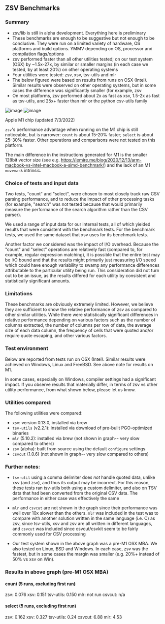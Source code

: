 ## ZSV Benchmarks

### Summary
* zsv/lib is still in alpha development. Everything here is preliminary
* These benchmarks are enough to be suggestive but not enough to be conclusive. They were run on a limited variety of hardware, OS platforms and build options. YMMV depending on OS, processor and compilation flags/options
* zsv performed faster than all other utilities tested; on our test system (OSX) by ~1.5x-27x, by similar or smaller margins
  (in each case we tested, by at least 20%) on other operating systems
* Four utilities were tested: zsv, xsv, tsv-utils and mlr
* The below figured were based on results from runs on OSX (Intel). Similar results were observed on other operating systems, but in some cases the difference was significantly smaller (for example, zsv
* On most platforms, zsv performed about 2x as fast as xsv, 1.5-2x as fast as tsv-utils, and 25x+ faster than mlr or the python csv-utils family

![image](https://user-images.githubusercontent.com/26302468/146497899-48174114-3b18-49b0-97da-35754ab56e48.png)
![image](https://user-images.githubusercontent.com/26302468/146498211-afc77ce6-4229-4599-bf33-81bf00c725a8.png)

Apple M1 chip (updated 7/3/2022)

`zsv`'s performance advantage when running on the M1 chip is still noticeable, but is narrower:
`count` is about 15-20% faster; `select` is about 25-30% faster. Other operations and comparisons were not tested on this platform.

The main difference in the instructions generated for M1 is the smaller 128bit vector size (see e.g. https://lemire.me/blog/2020/12/13/arm-macbook-vs-intel-macbook-a-simd-benchmark/) and the lack of an M1 `movemask` intrinsic.

### Choice of tests and input data

Two tests, "count" and "select", were chosen to most closely track
raw CSV parsing performance, and to reduce the impact of other
processing tasks (for example, "search" was not tested because that would
primarily measure the performance of the search algorithm rather than
the CSV parser).

We used a range of input data for our internal tests, all of which yielded
results that were consistent with the benchmark tests. For the benchmark
tests, we used the same dataset that xsv uses for its benchmark tests.

Another factor we considered was the impact of I/O overhead. Because the
"count" and "select" operations are relatively fast (compared to, for example,
regular expression matching), it is possible that the entire test may be
I/O bound and that the results might primarily just measuring I/O speed
which could have enough variability to swamp any performance differences
attributable to the particular utility being run. This consideration did
not turn out to be an issue, as the results differed for each utility
by consistent and statistically significant amounts.

### Limitations

These benchmarks are obviously extremely limited. However, we believe they are
sufficient to show the relative performance of zsv as compared to other similar
utilities. While there were statistically significant differences in relative
performance depending on various factors such as the number of columns extracted,
the number of columns per row of data, the average size of each data column,
the frequency of cells that were quoted and/or require quote escaping, and other
various factors.

### Test environment

Below are reported from tests run on OSX (Intel). Similar results were achieved on Windows, Linux and
FreeBSD. See above note for results on M1.

In some cases, especially on Windows, compiler settings had a significant impact.
If you observe results that materially differ, in terms of zsv vs other utility performance,
from what shown below, please let us know.


### Utilities compared:

The following utilities were compared:

* `xsv`: version 0.13.0, installed via brew
* `tsv-utils` (v2.2.1): installed via download of pre-built PGO-optimized binaries
* `mlr` (5.10.2): installed via brew (not shown in graph-- very slow compared to others)
* `zsv` (alpha): built from source using the default `configure` settings
* `csvcut` (1.0.6) (not shown in graph-- very slow compared to others)

### Further notes:

* `tsv-util` using a comma delimiter does *not* handle quoted data,
  unlike xsv (and zsv), and thus its output may be incorrect. For this reason,
  these tests ran tsv-utils both using a custom delimiter, and also on TSV data
  that had been converted from the original CSV data. The performance in either case
  was effectively the same

* `mlr` and `csvcut` are not shown in the graph since their performance was well over 10x slower
  than the others. `mlr` was included in the test was to compare with
  another solution written in the same language (i.e. C) as zsv, since
  tsv-utils, xsv and zsv are all written in different languages, and `csvcut` was
  included since csvcut/csvkit seem to be fairly commonly used for CSV processing

* Our test system shown in the above graph was a pre-M1 OSX MBA.
  We also tested on Linux, BSD
  and Windows. In each case, zsv was the fastest, but in some cases the margin
  was smaller (e.g. 20%+ instead of 50% vs xsv on Win).

### Results in above graph (pre-M1 OSX MBA)

#### count (5 runs, excluding first run)

zsv:  0.076
xsv:  0.151
tsv-utils: 0.150
mlr: not run
csvcut: n/a

#### select (5 runs, excluding first run)
zsv: 0.162
xsv: 0.327
tsv-utils: 0.24
csvcut: 6.88
mlr: 4.53
